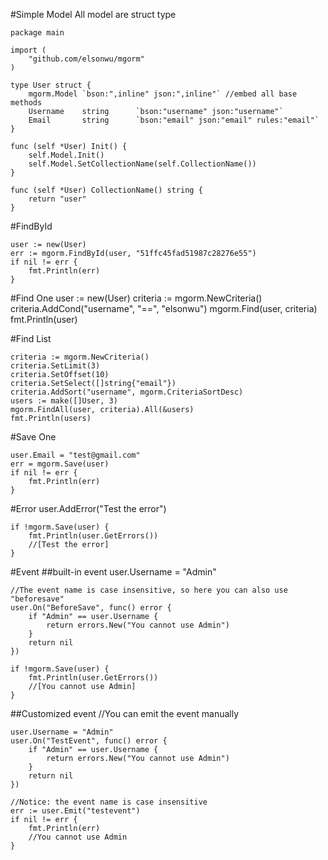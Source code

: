 #Simple Model
All model are struct type

    package main

    import (
		"github.com/elsonwu/mgorm"
	)

	type User struct {
		mgorm.Model `bson:",inline" json:",inline"` //embed all base methods
		Username    string      `bson:"username" json:"username"`
		Email       string      `bson:"email" json:"email" rules:"email"`
	}

	func (self *User) Init() {
		self.Model.Init()
		self.Model.SetCollectionName(self.CollectionName())
	}

	func (self *User) CollectionName() string {
		return "user"
	}


#FindById

    user := new(User)
    err := mgorm.FindById(user, "51ffc45fad51987c28276e55")
    if nil != err {
	    fmt.Println(err)
    }
    
#Find One
	user := new(User)
    criteria := mgorm.NewCriteria()
    criteria.AddCond("username", "==", "elsonwu")
    mgorm.Find(user, criteria)
	fmt.Println(user)

#Find List

	criteria := mgorm.NewCriteria()
	criteria.SetLimit(3)
	criteria.SetOffset(10)
	criteria.SetSelect([]string{"email"})
	criteria.AddSort("username", mgorm.CriteriaSortDesc)
	users := make([]User, 3)
	mgorm.FindAll(user, criteria).All(&users)
	fmt.Println(users)
	
#Save One

    user.Email = "test@gmail.com"
	err = mgorm.Save(user)
	if nil != err {
		fmt.Println(err)
	}	
	
#Error
	user.AddError("Test the error")

	if !mgorm.Save(user) {
		fmt.Println(user.GetErrors())
		//[Test the error]
	}
	
#Event
##built-in event
	user.Username = "Admin"
	
	//The event name is case insensitive, so here you can also use "beforesave"
	user.On("BeforeSave", func() error {
		if "Admin" == user.Username {
			return errors.New("You cannot use Admin")
		}
		return nil
	})

	if !mgorm.Save(user) {
		fmt.Println(user.GetErrors())
		//[You cannot use Admin]
	}
	
	
##Customized event
	//You can emit the event manually
	
	user.Username = "Admin"
	user.On("TestEvent", func() error {
	    if "Admin" == user.Username {
			return errors.New("You cannot use Admin")
		}
		return nil
	})
	
	//Notice: the event name is case insensitive
	err := user.Emit("testevent")
	if nil != err {
		fmt.Println(err)
		//You cannot use Admin
	}